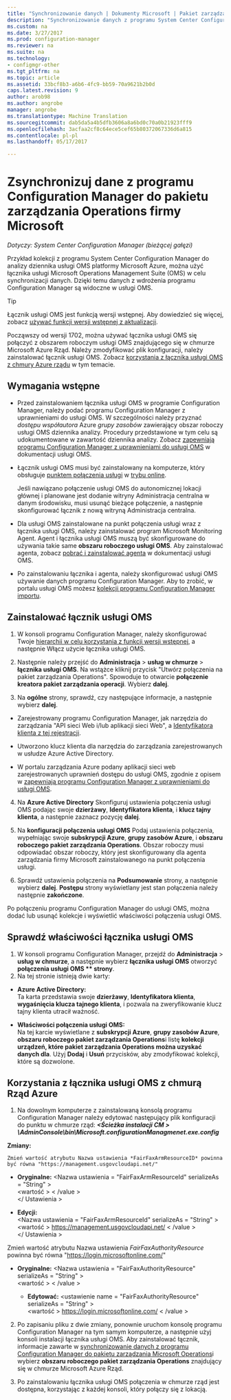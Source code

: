 ```yaml
---
title: "Synchronizowanie danych | Dokumenty Microsoft | Pakiet zarządzania Operations firmy Microsoft "
description: "Synchronizowanie danych z programu System Center Configuration Manager do pakietu zarządzania Operations firmy Microsoft."
ms.custom: na
ms.date: 3/27/2017
ms.prod: configuration-manager
ms.reviewer: na
ms.suite: na
ms.technology:
- configmgr-other
ms.tgt_pltfrm: na
ms.topic: article
ms.assetid: 33bcf8b3-a6b6-4fc9-bb59-70a9621b2b0d
caps.latest.revision: 9
author: arob98
ms.author: angrobe
manager: angrobe
ms.translationtype: Machine Translation
ms.sourcegitcommit: dab5da5a4b5dfb3606a8a6bd0c70a0b21923fff9
ms.openlocfilehash: 3acfaa2cf8c64ece5cef65b80372067336d6a815
ms.contentlocale: pl-pl
ms.lasthandoff: 05/17/2017

---
```



# <a name="sync-data-from-configuration-manager-to-the-microsoft-operations-management-suite"></a>Zsynchronizuj dane z programu Configuration Manager do pakietu zarządzania Operations firmy Microsoft


*Dotyczy: System Center Configuration Manager (bieżącej gałęzi)*

Przykład kolekcji z programu System Center Configuration Manager do analizy dziennika usługi OMS platformy Microsoft Azure, można użyć łącznika usługi Microsoft Operations Management Suite (OMS) w celu synchronizacji danych. Dzięki temu danych z wdrożenia programu Configuration Manager są widoczne w usługi OMS.
> [!TIP]
> Łącznik usługi OMS jest funkcją wersji wstępnej. Aby dowiedzieć się więcej, zobacz [używać funkcji wersji wstępnej z aktualizacji](/sccm/core/servers/manage/pre-release-features).

Począwszy od wersji 1702, można używać łącznika usługi OMS się połączyć z obszarem roboczym usługi OMS znajdującego się w chmurze Microsoft Azure Rząd. Należy zmodyfikować plik konfiguracji, należy zainstalować łącznik usługi OMS. Zobacz [korzystania z łącznika usługi OMS z chmury Azure rządu](#fairfaxconfig) w tym temacie.

## <a name="prerequisites"></a>Wymagania wstępne
- Przed zainstalowaniem łącznika usługi OMS w programie Configuration Manager, należy podać programu Configuration Manager z uprawnieniami do usługi OMS. W szczególności należy przyznać *dostępu współautora* Azure *grupy zasobów* zawierający obszar roboczy usługi OMS dziennika analizy. Procedury przedstawione w tym celu są udokumentowane w zawartość dziennika analizy. Zobacz [zapewniają programu Configuration Manager z uprawnieniami do usługi OMS](https://docs.microsoft.com/azure/log-analytics/log-analytics-sccm#provide-configuration-manager-with-permissions-to-oms) w dokumentacji usługi OMS.

- Łącznik usługi OMS musi być zainstalowany na komputerze, który obsługuje [punktem połączenia usługi](/sccm/core/servers/deploy/configure/about-the-service-connection-point) w [trybu online](/sccm/core/servers/deploy/configure/about-the-service-connection-point#a-namebkmkmodesa-modes-of-operation).

  Jeśli nawiązano połączenie usługi OMS do autonomicznej lokacji głównej i planowane jest dodanie witryny Administracja centralna w danym środowisku, musi usunąć bieżące połączenie, a następnie skonfigurować łącznik z nową witryną Administracja centralna.

- Dla usługi OMS zainstalowane na punkt połączenia usługi wraz z łącznika usługi OMS, należy zainstalować program Microsoft Monitoring Agent.  Agent i łącznika usługi OMS muszą być skonfigurowane do używania takie same **obszaru roboczego usługi OMS**. Aby zainstalować agenta, zobacz [pobrać i zainstalować agenta](https://docs.microsoft.com/azure/log-analytics/log-analytics-sccm#download-and-install-the-agent) w dokumentacji usługi OMS.

- Po zainstalowaniu łącznika i agenta, należy skonfigurować usługi OMS używanie danych programu Configuration Manager.  Aby to zrobić, w portalu usługi OMS możesz [kolekcji programu Configuration Manager importu](https://docs.microsoft.com/azure/log-analytics/log-analytics-sccm#import-collections).



## <a name="install-the-oms-connector"></a>Zainstalować łącznik usługi OMS  
1. W konsoli programu Configuration Manager, należy skonfigurować Twoje [hierarchii w celu korzystania z funkcji wersji wstępnej](/sccm/core/servers/manage/pre-release-features), a następnie Włącz użycie łącznika usługi OMS.  

2. Następnie należy przejść do **Administracja** > **usług w chmurze** > **łącznika usługi OMS**. Na wstążce kliknij przycisk "Utwórz połączenia na pakiet zarządzania Operations". Spowoduje to otwarcie **połączenie kreatora pakiet zarządzania operacji**. Wybierz **dalej**.  


3.    Na **ogólne** strony, sprawdź, czy następujące informacje, a następnie wybierz **dalej**.  
  - Zarejestrowany programu Configuration Manager, jak narzędzia do zarządzania "API sieci Web i/lub aplikacji sieci Web", a [Identyfikatora klienta z tej rejestracji](https://docs.microsoft.com/azure/active-directory/develop/active-directory-integrating-applications).  
  - Utworzono klucz klienta dla narzędzia do zarządzania zarejestrowanych w usłudze Azure Active Directory.  

  - W portalu zarządzania Azure podany aplikacji sieci web zarejestrowanych uprawnień dostępu do usługi OMS, zgodnie z opisem w [zapewniają programu Configuration Manager z uprawnieniami do usługi OMS](https://docs.microsoft.com/azure/log-analytics/log-analytics-sccm#provide-configuration-manager-with-permissions-to-oms).  

4.    Na **Azure Active Directory** Skonfiguruj ustawienia połączenia usługi OMS podając swoje **dzierżawy**, **Identyfikatora klienta**, i **klucz tajny klienta**, a następnie zaznacz pozycję **dalej**.  

5.    Na **konfiguracji połączenia usługi OMS** Podaj ustawienia połączenia, wypełniając swoje **subskrypcji Azure**, **grupy zasobów Azure**, i **obszaru roboczego pakiet zarządzania Operations**.  Obszar roboczy musi odpowiadać obszar roboczy, który jest skonfigurowany dla agenta zarządzania firmy Microsoft zainstalowanego na punkt połączenia usługi.  

6.    Sprawdź ustawienia połączenia na **Podsumowanie** strony, a następnie wybierz **dalej**. **Postępu** strony wyświetlany jest stan połączenia należy następnie **zakończone**.

Po połączeniu programu Configuration Manager do usługi OMS, można dodać lub usunąć kolekcje i wyświetlić właściwości połączenia usługi OMS.

## <a name="verify-the-oms-connector-properties"></a>Sprawdź właściwości łącznika usługi OMS
1.    W konsoli programu Configuration Manager, przejdź do **Administracja** > **usług w chmurze**, a następnie wybierz **łącznika usługi OMS** otworzyć **połączenia usługi OMS ** strony**.
2.    Na tej stronie istnieją dwie karty:
  - **Azure Active Directory:**   
    Ta karta przedstawia swoje **dzierżawy**, **Identyfikatora klienta**, **wygaśnięcia klucza tajnego klienta**, i pozwala na zweryfikowanie klucz tajny klienta utracił ważność.

  - **Właściwości połączenia usługi OMS:**  
    Na tej karcie wyświetlane z **subskrypcji Azure**, **grupy zasobów Azure**, **obszaru roboczego pakiet zarządzania Operations**i listę **kolekcji urządzeń, które pakiet zarządzania Operations można uzyskać danych dla**. Użyj **Dodaj** i **Usuń** przycisków, aby zmodyfikować kolekcji, które są dozwolone.

## <a name="fairfaxconfig"></a> Korzystania z łącznika usługi OMS z chmurą Rząd Azure


1.  Na dowolnym komputerze z zainstalowaną konsolą programu Configuration Manager należy edytować następujący plik konfiguracji do punktu w chmurze rząd:  ***&lt;Ścieżka instalacji CM > \AdminConsole\bin\Microsoft.configurationManagmenet.exe.config***

  **Zmiany:**

    Zmień wartość atrybutu Nazwa ustawienia *FairFaxArmResourceID* powinna być równa "https://management.usgovcloudapi.net/"

   - **Oryginalne:** 
      &lt;Nazwa ustawienia = "FairFaxArmResourceId" serializeAs = "String" >   
      &lt;wartość > &lt; /value >   
      &lt;/ Ustawienia >

   - **Edycji:**     
      &lt;Nazwa ustawienia = "FairFaxArmResourceId" serializeAs = "String" > &lt;wartość > https://management.usgovcloudapi.net/ &lt; /value >  
      &lt;/ Ustawienia >

  Zmień wartość atrybutu Nazwa ustawienia *FairFaxAuthorityResource* powinna być równa "https://login.microsoftonline.com/"

  - **Oryginalne:** &lt;Nazwa ustawienia = "FairFaxAuthorityResource" serializeAs = "String" >   
    &lt;wartość > &lt; /value >

    - **Edytować:** &lt;ustawienie name = "FairFaxAuthorityResource" serializeAs = "String" >   
    &lt;wartość > https://login.microsoftonline.com/ &lt; /value >

2.    Po zapisaniu pliku z dwie zmiany, ponownie uruchom konsolę programu Configuration Manager na tym samym komputerze, a następnie użyj konsoli instalacji łącznika usługi OMS. Aby zainstalować łącznik, informacje zawarte w [synchronizowanie danych z programu Configuration Manager do pakietu zarządzania Microsoft Operations](/sccm/core/clients/manage/sync-data-microsoft-operations-management-suite)i wybierz **obszaru roboczego pakiet zarządzania Operations** znajdujący się w chmurze Microsoft Azure Rząd.

3.    Po zainstalowaniu łącznika usługi OMS połączenia w chmurze rząd jest dostępna, korzystając z każdej konsoli, który połączy się z lokacją.

